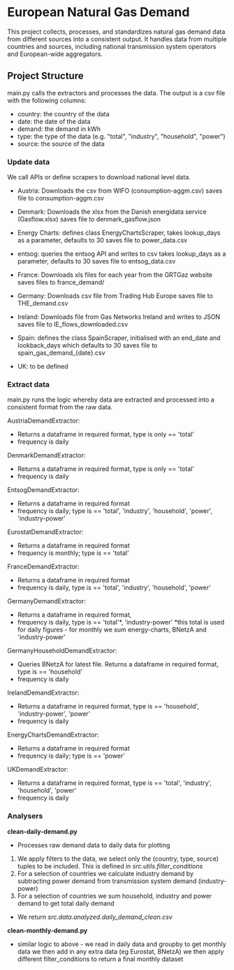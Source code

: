 # European Natural Gas Demand

This project collects, processes, and standardizes natural gas demand data from different sources into a consistent output. It handles data from multiple countries and sources, including national transmission system operators and European-wide aggregators.

## Project Structure 

main.py calls the extractors and processes the data. The output is a csv file with the following columns:

- country: the country of the data
- date: the date of the data
- demand: the demand in kWh
- type: the type of the data (e.g. "total", "industry", "household", "power")
- source: the source of the data

### Update data

We call APIs or define scrapers to download national level data.
- Austria: Downloads the csv from WIFO (consumption-aggm.csv)
saves file to consumption-aggm.csv
- Denmark: Downloads the xlsx from the Danish energidata service (Gasflow.xlsx)
saves file to denmark_gasflow.json
- Energy Charts: defines class EnergyChartsScraper,
takes lookup_days as a parameter, defaults to 30
saves file to power_data.csv
- entsog: queries the entsog API and writes to csv
takes lookup_days as a parameter, defaults to 30
saves file to entsog_data.csv
- France: Downloads xls files for each year from the GRTGaz website
saves files to france_demand/
- Germany: Downloads csv file from Trading Hub Europe
saves file to THE_demand.csv
- Ireland: Downloads file from Gas Networks Ireland and writes to JSON
saves file to IE_flows_downloaded.csv
- Spain: defines the class SpainScraper, initialised with an end_date and lookback_days which defaults to 30
saves file to spain_gas_demand_{date}.csv


- UK: to be defined

### Extract data

main.py runs the logic whereby data are extracted and processed into a consistent format from the raw data.

AustriaDemandExtractor: 
- Returns a dataframe in required format, type is only == 'total'
- frequency is daily

DenmarkDemandExtractor: 
- Returns a dataframe in required format, type is only == 'total'
- frequency is daily

EntsogDemandExtractor: 
- Returns a dataframe in required format
- frequency is daily; type is == 'total', 'industry', 'household', 'power', 'industry-power'

EurostatDemandExtractor:
- Returns a dataframe in required format
- frequency is monthly; type is == 'total'

FranceDemandExtractor:
- Returns a dataframe in required format
- frequency is daily, type is == 'total', 'industry', 'household', 'power'

GermanyDemandExtractor:
- Returns a dataframe in required format, 
- frequency is daily, type is == 'total'*, 'industry-power'
*this total is used for daily figures - for monthly we sum energy-charts, BNetzA and 'industry-power'

GermanyHouseholdDemandExtractor:
- Queries BNetzA for latest file. Returns a dataframe in required format, type is == 'household'
- frequency is daily

IrelandDemandExtractor:
- Returns a dataframe in required format, type is == 'household', 'industry-power', 'power'
- frequency is daily

EnergyChartsDemandExtractor:
- Returns a dataframe in required format
- frequency is daily; type is == 'power'

UKDemandExtractor:
- Returns a dataframe in required format, type is == 'total', 'industry', 'household', 'power'
- frequency is daily

### Analysers

**clean-daily-demand.py** 
- Processes raw demand data to daily data for plotting
1. We apply filters to the data, we select only the (country, type, source) tuples to be included. This is defined in *src.utils.filter_conditions*
2. For a selection of countries we calculate industry demand by subtracting power demand from transmission system demand (industry-power)
3. For a selection of countries we sum household, industry and power demand to get total daily demand
- We return *src.data.analyzed.daily_demand_clean.csv*

**clean-monthly-demand.py**
- similar logic to above - 
we read in daily data and groupby to get monthly data 
we then add in any extra data (eg Eurostat, BNetzA)
we then apply different filter_conditions to return a final monthly dataset








